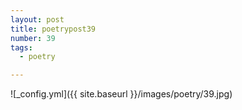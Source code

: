 ```yaml
---
layout: post
title: poetrypost39
number: 39
tags:
  - poetry

---
```




![_config.yml]({{ site.baseurl }}/images/poetry/39.jpg)

